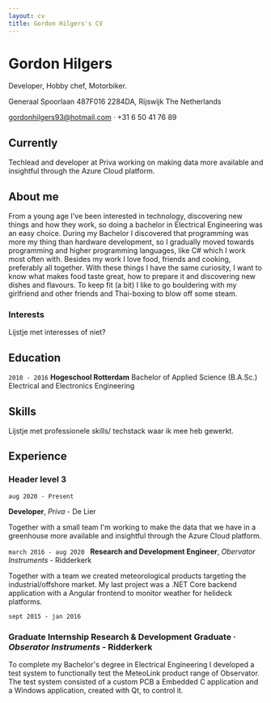 ```yaml
---
layout: cv
title: Gordon Hilgers's CV
---
```

# Gordon Hilgers
Developer, Hobby chef, Motorbiker.

Generaal Spoorlaan 487F016
2284DA, Rijswijk
The Netherlands

<!-- 
![profile pic](https://media.licdn.com/dms/image/C4E03AQF1_4xvN0RQEw/profile-displayphoto-shrink_800_800/0/1601286791799?e=1681948800&v=beta&t=poHmjwE5XM_xJriZ_8dq6cWdLCqk3_N9UYCz_lb3HaE)
-->
<a href="gordonhilgers93@hotmail.com">gordonhilgers93@hotmail.com</a> · +31 6 50 41 76 89


## Currently

Techlead and developer at Priva working on making data more available and insightful through the Azure Cloud platform. 

## About me

From a young age I've been interested in technology, discovering new things and how they work, so doing a bachelor in Electrical Engineering was an easy choice. During my Bachelor I discovered that programming was more my thing than hardware development, so I gradually moved towards programming and higher programming languages, like C# which I work most often with.
Besides my work I love food, friends and cooking, preferably all together. With these things I have the same curiosity, I want to know what makes food taste great, how to prepare it and discovering new dishes and flavours. To keep fit (a bit) I like to go bouldering with my girlfriend and other friends and Thai-boxing to blow off some steam. 


### Interests
Lijstje met interesses of niet?


## Education

`2010 - 2016`
__Hogeschool Rotterdam__ 
Bachelor of Applied Science (B.A.Sc.) Electrical and Electronics Engineering


## Skills

Lijstje met professionele skills/ techstack waar ik mee heb gewerkt.


## Experience

### Header level 3
`aug 2020 - Present`

__Developer__, *Priva* - De Lier

Together with a small team I'm working to make the data that we have in a greenhouse more available and insightful through the Azure Cloud platform.

`march 2016 - aug 2020 `
__Research and Development Engineer__, *Obervator Instruments* - Ridderkerk

Together with a team we created meteorological products targeting the industrial/offshore market. My last project was a .NET Core backend application with a Angular frontend to monitor weather for helideck platforms.

`sept 2015 - jan 2016`
### __Graduate Internship Research & Development Graduate__ · *Obserator Instruments* - Ridderkerk
To complete my Bachelor's degree in Electrical Engineering I developed a test system to functionally test the MeteoLink product range of Observator. The test system consisted of a custom PCB a Embedded C application and a Windows application, created with Qt, to control it.


<!-- ### Footer

Last updated: May 2013 -->


